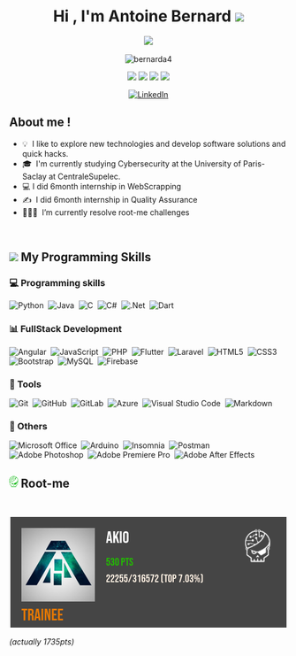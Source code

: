 <h1 align="center">Hi , I'm Antoine Bernard <img src="https://media.giphy.com/media/hvRJCLFzcasrR4ia7z/giphy.gif" width="35"></h1>
<p align="center">
  <a href="https://github.com/DenverCoder1/readme-typing-svg"><img src="https://readme-typing-svg.herokuapp.com?lines=Welcome+to+my+GitHub+Profile;I'm+a+Computer+Science+Student;I'm+a+Cybersecurity+Student;I+do+CTFs+and+Challenges+on+root-me&center=true&width=500&height=50"></a>
</p>

<p align="center">
  <img src="https://komarev.com/ghpvc/?username=bernarda4&color=blue" alt="bernarda4" />
</p>

<p align="center">
  <img src="https://img.shields.io/badge/Age-23-brightgreen?style=flat" />
  <img src="https://img.shields.io/badge/Focus-Cybersecurity-brightgreen?style=flat" />
  <img src="https://img.shields.io/badge/Lives-France-success?style=flat" />
  <img src="https://img.shields.io/badge/Languages-French%20%26%20English-brightgreen?style=flat" />
</p>

<div align="center">
    <a href="https://www.linkedin.com/in/antoine-bernard5" target="_blank">
        <img src="https://img.shields.io/badge/LinkedIn-%230077B5.svg?&style=flat-square&logo=linkedin&logoColor=white" alt="LinkedIn">
    </a>
</div>

## About me !
- 💡 &nbsp;I like to explore new technologies and develop software solutions and quick hacks.
- 🎓 &nbsp;I'm currently studying Cybersecurity at the University of Paris-Saclay at CentraleSupelec.
- :computer: I did 6month internship in WebScrapping
- ✍️ &nbsp;I did 6month internship in Quality Assurance
- 👨🏽‍💻 &nbsp;I’m currently resolve root-me challenges

</br>

## <img src = "https://media2.giphy.com/media/QssGEmpkyEOhBCb7e1/giphy.gif?cid=ecf05e47a0n3gi1bfqntqmob8g9aid1oyj2wr3ds3mg700bl&rid=giphy.gif" width = 18px> My Programming Skills

### :computer: Programming skills

![Python](https://img.shields.io/badge/-Python-3670A0?style=flat-square&logo=python&logoColor=ffdd54)&nbsp;
![Java](https://img.shields.io/badge/-Java-%23ED8B00.svg?style=flat-square&logo=java&logoColor=white)&nbsp;
![C](https://img.shields.io/badge/C-%2300599C.svg?style=flat-square&logo=c&logoColor=white)&nbsp;
![C#](https://img.shields.io/badge/C%23-%23239120.svg?style=flat-square&logo=c-sharp&logoColor=white)&nbsp;
![.Net](https://img.shields.io/badge/.NET-5C2D91?style=flat-square&logo=.net&logoColor=white)&nbsp;
![Dart](https://img.shields.io/badge/Dart-%230175C2.svg?style=flat-square&logo=dart&logoColor=white)&nbsp;

### :bar_chart: FullStack Development

![Angular](https://img.shields.io/badge/Angular-%23DD0031.svg?style=flat-square&logo=angular&logoColor=white)&nbsp;
![JavaScript](https://img.shields.io/badge/Javascript-%23323330.svg?style=flat-square&logo=javascript&logoColor=%23F7DF1E)&nbsp;
![PHP](https://img.shields.io/badge/php-%23777BB4.svg?style=flat-square&logo=php&logoColor=white)&nbsp;
![Flutter](https://img.shields.io/badge/Flutter-%2302569B.svg?style=flat-squaree&logo=Flutter&logoColor=white)&nbsp;
![Laravel](https://img.shields.io/badge/laravel-%23FF2D20.svg?style=flat-square&logo=laravel&logoColor=white)&nbsp;
![HTML5](https://img.shields.io/badge/html5-%23E34F26.svg?style=flat-square&logo=html5&logoColor=white)&nbsp;
![CSS3](https://img.shields.io/badge/css3-%231572B6.svg?style=flat-square&logo=css3&logoColor=white)&nbsp;
![Bootstrap](https://img.shields.io/badge/Bootstrap-%23563D7C.svg?style=flat-square&logo=bootstrap&logoColor=white)&nbsp;
![MySQL](https://img.shields.io/badge/mysql-%2300f.svg?style=flat-square&logo=mysql&logoColor=white)&nbsp;
![Firebase](https://img.shields.io/badge/firebase-%23039BE5.svg?style=flat-square&logo=firebase)&nbsp;

### :hammer: Tools

![Git](https://img.shields.io/badge/git-%23F05033.svg?style=flat-square&logo=git&logoColor=white)&nbsp;
![GitHub](https://img.shields.io/badge/github-%23121011.svg?style=flat-square&logo=github&logoColor=white)&nbsp;
![GitLab](https://img.shields.io/badge/gitlab-%23181717.svg?style=flat-square&logo=gitlab&logoColor=white)&nbsp;
![Azure](https://img.shields.io/badge/azure-%230072C6.svg?style=flat-square&logo=microsoftazure&logoColor=white)&nbsp;
![Visual Studio Code](https://img.shields.io/badge/Visual%20Studio%20Code-0078d7.svg?style=flat-square&logo=visual-studio-code&logoColor=white)&nbsp;
![Markdown](https://img.shields.io/badge/markdown-%23000000.svg?style=flat-square&logo=markdown&logoColor=white)&nbsp;

### :memo: Others

![Microsoft Office](https://img.shields.io/badge/Microsoft_Office-D83B01?style=flat-square&logo=microsoft-office&logoColor=white)&nbsp;
![Arduino](https://img.shields.io/badge/-Arduino-00979D?style=flat-square&logo=Arduino&logoColor=white)&nbsp;
![Insomnia](https://img.shields.io/badge/Insomnia-black?style=flat-square&logo=insomnia&logoColor=5849BE)&nbsp;
![Postman](https://img.shields.io/badge/Postman-FF6C37?style=flat-square&logo=postman&logoColor=white)&nbsp;
![Adobe Photoshop](https://img.shields.io/badge/adobe%20photoshop-%2331A8FF.svg?style=flat-square&logo=adobe%20photoshop&logoColor=white)&nbsp;
![Adobe Premiere Pro](https://img.shields.io/badge/Adobe%20Premiere%20Pro-9999FF.svg?style=flat-square&logo=Adobe%20Premiere%20Pro&logoColor=white)&nbsp;
![Adobe After Effects](https://img.shields.io/badge/Adobe%20After%20Effects-9999FF.svg?style=flat-square&logo=Adobe%20After%20Effects&logoColor=white)&nbsp;

## <img src = "assets/root.png" width = 16px> Root-me

</br>

<p align="center">
  <img src="assets/static_badge_dark.png" alt="rootMeScore" />
</p>

*(actually 1735pts)*
